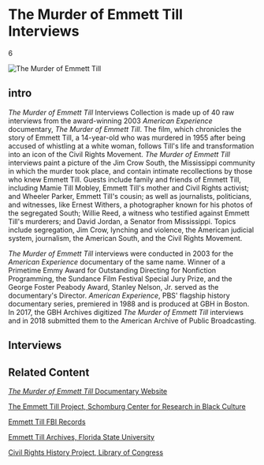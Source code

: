 # The Murder of Emmett Till Interviews

6

![]( https://s3.amazonaws.com/openvault.wgbh.org/special_collections/emmett-till/AX0007EmmettTill.jpg "The Murder of Emmett Till")

## intro

<em>The Murder of Emmett Till</em> Interviews Collection is made up of 40 raw interviews from the award-winning 2003 <em>American Experience</em> documentary, <em>The Murder of Emmett Till</em>. The film, which chronicles the story of Emmett Till, a 14-year-old who was murdered in 1955 after being accused of whistling at a white woman, follows Till's life and transformation into an icon of the Civil Rights Movement. <em>The Murder of Emmett Till</em> interviews paint a picture of the Jim Crow South, the Mississippi community in which the murder took place, and contain intimate recollections by those who knew Emmett Till. Guests include family and friends of Emmett Till, including Mamie Till Mobley, Emmett Till's mother and Civil Rights activist; and Wheeler Parker, Emmett Till's cousin; as well as journalists, politicians, and witnesses, like Ernest Withers, a photographer known for his photos of the segregated South; Willie Reed, a witness who testified against Emmett Till's murderers; and David Jordan, a Senator from Mississippi. Topics include segregation, Jim Crow, lynching and violence, the American judicial system, journalism, the American South, and the Civil Rights Movement.

<em>The Murder of Emmett Till</em> interviews were conducted in 2003 for the <em>American Experience</em> documentary of the same name. Winner of a Primetime Emmy Award for Outstanding Directing for Nonfiction Programming, the Sundance Film Festival Special Jury Prize, and the George Foster Peabody Award, Stanley Nelson, Jr. served as the documentary's Director. <em>American Experience</em>, PBS' flagship history documentary series, premiered in 1988 and is produced at GBH in Boston. In 2017, the GBH Archives digitized <em>The Murder of Emmett Till</em> interviews and in 2018 submitted them to the American Archive of Public Broadcasting.

## Interviews

[](http://localhost:3000/catalog?f[special_collection_tags][]=emmett-till)

## Related Content

[<em>The Murder of Emmett Till</em> Documentary Website](http://www.pbs.org/wgbh/americanexperience/films/till/)

[The Emmett Till Project, Schomburg Center for Research in Black Culture](http://www.emmetttillproject.com/)

[Emmett Till FBI Records](https://vault.fbi.gov/Emmett%20Till%20/)

[Emmett Till Archives, Florida State University](http://guides.lib.fsu.edu/Till)

[Civil Rights History Project, Library of Congress](https://www.loc.gov/collections/civil-rights-history-project/?q=emmett+till)
